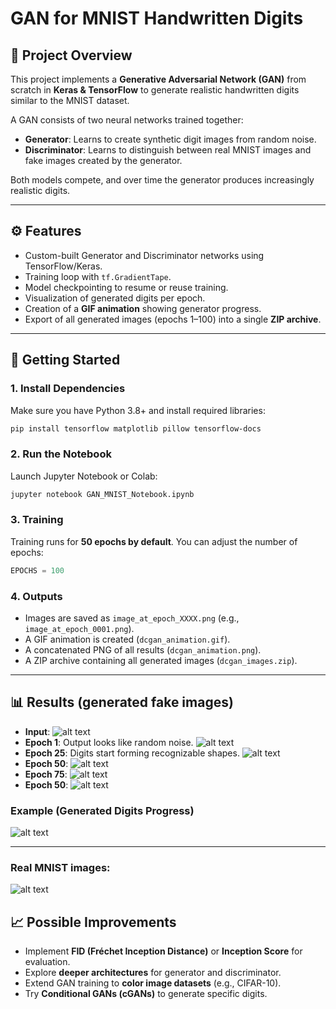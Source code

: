 # GAN for MNIST Handwritten Digits

## 📌 Project Overview
This project implements a **Generative Adversarial Network (GAN)** from scratch in **Keras & TensorFlow** to generate realistic handwritten digits similar to the MNIST dataset.

A GAN consists of two neural networks trained together:
- **Generator**: Learns to create synthetic digit images from random noise.
- **Discriminator**: Learns to distinguish between real MNIST images and fake images created by the generator.

Both models compete, and over time the generator produces increasingly realistic digits.

---

## ⚙️ Features
- Custom-built Generator and Discriminator networks using TensorFlow/Keras.
- Training loop with `tf.GradientTape`.
- Model checkpointing to resume or reuse training.
- Visualization of generated digits per epoch.
- Creation of a **GIF animation** showing generator progress.
- Export of all generated images (epochs 1–100) into a single **ZIP archive**.

---

## 🚀 Getting Started

### 1. Install Dependencies
Make sure you have Python 3.8+ and install required libraries:

```bash
pip install tensorflow matplotlib pillow tensorflow-docs
```

### 2. Run the Notebook
Launch Jupyter Notebook or Colab:

```bash
jupyter notebook GAN_MNIST_Notebook.ipynb
```

### 3. Training
Training runs for **50 epochs by default**. You can adjust the number of epochs:

```python
EPOCHS = 100
```

### 4. Outputs
- Images are saved as `image_at_epoch_XXXX.png` (e.g., `image_at_epoch_0001.png`).
- A GIF animation is created (`dcgan_animation.gif`).
- A concatenated PNG of all results (`dcgan_animation.png`).
- A ZIP archive containing all generated images (`dcgan_images.zip`).

---

## 📊 Results (generated fake images)
- **Input**: 
![alt text](input.png)
- **Epoch 1**: Output looks like random noise.
![alt text](DCGAN_Images/image_at_epoch_0001.png)
- **Epoch 25**: Digits start forming recognizable shapes.
![alt text](DCGAN_Images/image_at_epoch_0025.png)
- **Epoch 50**:
![alt text](DCGAN_Images/image_at_epoch_0050.png)
- **Epoch 75**:
![alt text](DCGAN_Images/image_at_epoch_0075.png)
- **Epoch 50**:
![alt text](DCGAN_Images/image_at_epoch_0100.png)


### Example (Generated Digits Progress)
![alt text](DCGAN_Animation.gif)

---

### Real MNIST images:
![alt text](<Screenshot 2568-09-29 at 5.03.01 PM.png>)

## 📈 Possible Improvements
- Implement **FID (Fréchet Inception Distance)** or **Inception Score** for evaluation.
- Explore **deeper architectures** for generator and discriminator.
- Extend GAN training to **color image datasets** (e.g., CIFAR-10).
- Try **Conditional GANs (cGANs)** to generate specific digits.


